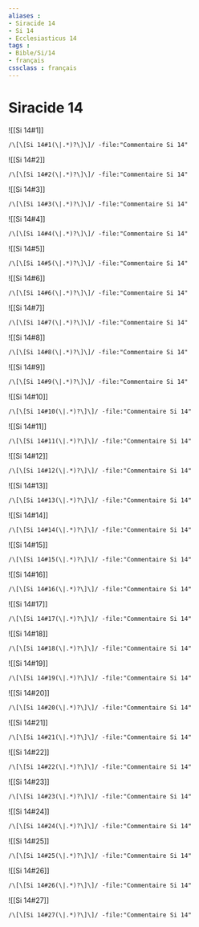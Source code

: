 ```yaml
---
aliases : 
- Siracide 14
- Si 14
- Ecclesiasticus 14
tags : 
- Bible/Si/14
- français
cssclass : français
---
```


# Siracide 14

![[Si 14#1]]

```query
/\[\[Si 14#1(\|.*)?\]\]/ -file:"Commentaire Si 14"
```

![[Si 14#2]]

```query
/\[\[Si 14#2(\|.*)?\]\]/ -file:"Commentaire Si 14"
```

![[Si 14#3]]

```query
/\[\[Si 14#3(\|.*)?\]\]/ -file:"Commentaire Si 14"
```

![[Si 14#4]]

```query
/\[\[Si 14#4(\|.*)?\]\]/ -file:"Commentaire Si 14"
```

![[Si 14#5]]

```query
/\[\[Si 14#5(\|.*)?\]\]/ -file:"Commentaire Si 14"
```

![[Si 14#6]]

```query
/\[\[Si 14#6(\|.*)?\]\]/ -file:"Commentaire Si 14"
```

![[Si 14#7]]

```query
/\[\[Si 14#7(\|.*)?\]\]/ -file:"Commentaire Si 14"
```

![[Si 14#8]]

```query
/\[\[Si 14#8(\|.*)?\]\]/ -file:"Commentaire Si 14"
```

![[Si 14#9]]

```query
/\[\[Si 14#9(\|.*)?\]\]/ -file:"Commentaire Si 14"
```

![[Si 14#10]]

```query
/\[\[Si 14#10(\|.*)?\]\]/ -file:"Commentaire Si 14"
```

![[Si 14#11]]

```query
/\[\[Si 14#11(\|.*)?\]\]/ -file:"Commentaire Si 14"
```

![[Si 14#12]]

```query
/\[\[Si 14#12(\|.*)?\]\]/ -file:"Commentaire Si 14"
```

![[Si 14#13]]

```query
/\[\[Si 14#13(\|.*)?\]\]/ -file:"Commentaire Si 14"
```

![[Si 14#14]]

```query
/\[\[Si 14#14(\|.*)?\]\]/ -file:"Commentaire Si 14"
```

![[Si 14#15]]

```query
/\[\[Si 14#15(\|.*)?\]\]/ -file:"Commentaire Si 14"
```

![[Si 14#16]]

```query
/\[\[Si 14#16(\|.*)?\]\]/ -file:"Commentaire Si 14"
```

![[Si 14#17]]

```query
/\[\[Si 14#17(\|.*)?\]\]/ -file:"Commentaire Si 14"
```

![[Si 14#18]]

```query
/\[\[Si 14#18(\|.*)?\]\]/ -file:"Commentaire Si 14"
```

![[Si 14#19]]

```query
/\[\[Si 14#19(\|.*)?\]\]/ -file:"Commentaire Si 14"
```

![[Si 14#20]]

```query
/\[\[Si 14#20(\|.*)?\]\]/ -file:"Commentaire Si 14"
```

![[Si 14#21]]

```query
/\[\[Si 14#21(\|.*)?\]\]/ -file:"Commentaire Si 14"
```

![[Si 14#22]]

```query
/\[\[Si 14#22(\|.*)?\]\]/ -file:"Commentaire Si 14"
```

![[Si 14#23]]

```query
/\[\[Si 14#23(\|.*)?\]\]/ -file:"Commentaire Si 14"
```

![[Si 14#24]]

```query
/\[\[Si 14#24(\|.*)?\]\]/ -file:"Commentaire Si 14"
```

![[Si 14#25]]

```query
/\[\[Si 14#25(\|.*)?\]\]/ -file:"Commentaire Si 14"
```

![[Si 14#26]]

```query
/\[\[Si 14#26(\|.*)?\]\]/ -file:"Commentaire Si 14"
```

![[Si 14#27]]

```query
/\[\[Si 14#27(\|.*)?\]\]/ -file:"Commentaire Si 14"
```

